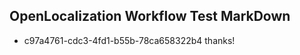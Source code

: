 ## OpenLocalization Workflow Test MarkDown
* c97a4761-cdc3-4fd1-b55b-78ca658322b4 thanks!

<!--HONumber=Sep16_HO1-->


